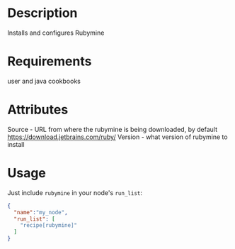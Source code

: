 Description
===========

Installs and configures Rubymine

Requirements
============

user and java cookbooks

Attributes
==========

Source - URL from where the rubymine is being downloaded, by default https://download.jetbrains.com/ruby/
Version - what version of rubymine to install

Usage
=====

Just include `rubymine` in your node's `run_list`:

```json
{
  "name":"my_node",
  "run_list": [
    "recipe[rubymine]"
  ]
}
```


